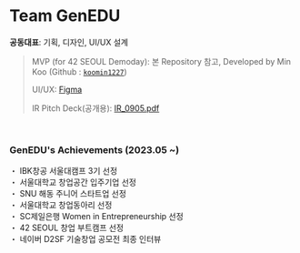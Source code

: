 # Team GenEDU
**공동대표**: 기획, 디자인, UI/UX 설계
<br>
> MVP (for 42 SEOUL Demoday): 본 Repository 참고, Developed by Min Koo (Github : [`koomin1227`](https://github.com/koomin1227))
>
> UI/UX: [Figma](https://www.figma.com/file/XGUehlBplgw0oaZRpZBa3w/GenEDU_UI?type=design&node-id=633%3A15652&mode=design&t=bRz9DkuSJQ8Lxpqv-1)
>
> IR Pitch Deck(공개용): [IR_0905.pdf](https://drive.google.com/file/d/1xzGQAiBFLZwgkqBaaG2i5TnZqd6WjjMX/view?usp=sharing)

<br>
<h3>GenEDU's Achievements (2023.05 ~)</h3>
・ IBK창공 서울대캠프 3기 선정<br>
・ 서울대학교 창업공간 입주기업 선정 <br>
・ SNU 해동 주니어 스타트업 선정 <br>
・ 서울대학교 창업동아리 선정 <br>
・ SC제일은행 Women in Entrepreneurship 선정 <br>
・ 42 SEOUL 창업 부트캠프 선정 <br>
・ 네이버 D2SF 기술창업 공모전 최종 인터뷰 <br>


